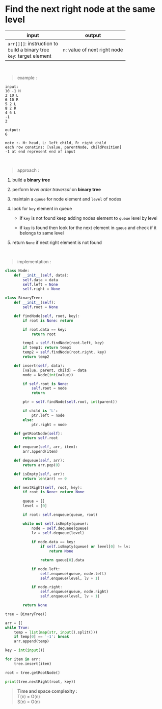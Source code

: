 # Find the next right node at the same level

| input | output |
| --- | --- |
| `arr[][]`: instruction to <br> build a binary tree <br> `key`: target element | `n`: value of next right node |

<br>

> example :

```
input:
10 -1 H
2 10 L
6 10 R
5 2 L
8 2 R
4 6 L
-1
2

output:
6
```
```
note :- H: head, L: left child, R: right child
each row conatins: [value, parentNode, childPosition]
-1 at end represent end of input
```

<br>

> approach :

1. build a **binary tree**

2. perform *level order traversal* on **binary tree**

3. maintain a `queue` for node element and `level` of nodes

4. look for `key` element in queue
    * if `key` is not found keep adding nodes element to `queue` level by level
    
    * if `key` is found then look for the next element in `queue` and check if it belongs to same level

5. return `None` if next right element is not found

<br>

> implementation :

```python
class Node:
    def __init__(self, data):
        self.data = data
        self.left = None
        self.right = None

class BinaryTree:
    def __init__(self):
        self.root = None

    def findNode(self, root, key):
        if root is None: return

        if root.data == key:
            return root

        temp1 = self.findNode(root.left, key)
        if temp1: return temp1
        temp2 = self.findNode(root.right, key)
        return temp2

    def insert(self, data):
        [value, parent, child] = data
        node = Node(int(value))

        if self.root is None:
            self.root = node
            return

        ptr = self.findNode(self.root, int(parent))

        if child is 'L':
            ptr.left = node
        else:
            ptr.right = node

    def getRootNode(self):
        return self.root

    def enqueue(self, arr, item):
        arr.append(item)

    def dequeue(self, arr):
        return arr.pop(0)

    def isEmpty(self, arr):
        return len(arr) == 0

    def nextRight(self, root, key):
        if root is None: return None 
        
        queue = []
        level = [0]

        if root: self.enqueue(queue, root)

        while not self.isEmpty(queue):
            node = self.dequeue(queue)
            lv = self.dequeue(level)
            
            if node.data == key:
                if self.isEmpty(queue) or level[0] != lv:
                    return None

                return queue[0].data

            if node.left: 
                self.enqueue(queue, node.left)
                self.enqueue(level, lv + 1)

            if node.right: 
                self.enqueue(queue, node.right)
                self.enqueue(level, lv + 1)

        return None

tree = BinaryTree()

arr = []
while True:
    temp = list(map(str, input().split()))
    if temp[0] == '-1': break
    arr.append(temp)

key = int(input())

for item in arr:
    tree.insert(item)

root = tree.getRootNode()

print(tree.nextRight(root, key))
```

> **Time and space complexity :**
<br>T(n) = O(n)
<br>S(n) = O(n)